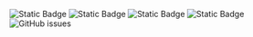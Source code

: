 ![Static Badge](https://img.shields.io/badge/blacklists-60-000000) ![Static Badge](https://img.shields.io/badge/blacklisted-2692334-cc0000) ![Static Badge](https://img.shields.io/badge/whitelisted-2244-00CC00) ![Static Badge](https://img.shields.io/badge/streaming_blacklist-28107-000000) ![GitHub issues](https://img.shields.io/github/issues/fabriziosalmi/blacklists)

